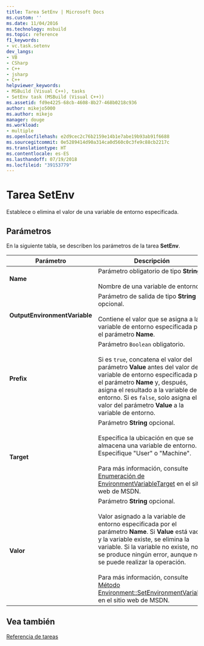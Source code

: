 ```yaml
---
title: Tarea SetEnv | Microsoft Docs
ms.custom: ''
ms.date: 11/04/2016
ms.technology: msbuild
ms.topic: reference
f1_keywords:
- vc.task.setenv
dev_langs:
- VB
- CSharp
- C++
- jsharp
- C++
helpviewer_keywords:
- MSBuild (Visual C++), tasks
- SetEnv task (MSBuild (Visual C++))
ms.assetid: fd9e4225-68cb-4608-8b27-468b0218c936
author: mikejo5000
ms.author: mikejo
manager: douge
ms.workload:
- multiple
ms.openlocfilehash: e2d9cec2c76b2159e14b1e7abe19b93ab91f6688
ms.sourcegitcommit: 0e5289414d90a314ca0d560c0c3fe9c88cb2217c
ms.translationtype: HT
ms.contentlocale: es-ES
ms.lasthandoff: 07/19/2018
ms.locfileid: "39153779"
---
```

# <a name="setenv-task"></a>Tarea SetEnv
Establece o elimina el valor de una variable de entorno especificada.  
  
## <a name="parameters"></a>Parámetros  
 En la siguiente tabla, se describen los parámetros de la tarea **SetEnv**.  
  
|Parámetro|Descripción|  
|---------------|-----------------|  
|**Name**|Parámetro obligatorio de tipo **String**.<br /><br /> Nombre de una variable de entorno.|  
|**OutputEnvironmentVariable**|Parámetro de salida de tipo **String** opcional.<br /><br /> Contiene el valor que se asigna a la variable de entorno especificada por el parámetro **Name**.|  
|**Prefix**|Parámetro `Boolean` obligatorio.<br /><br /> Si es `true`, concatena el valor del parámetro **Value** antes del valor de la variable de entorno especificada por el parámetro **Name** y, después, asigna el resultado a la variable de entorno. Si es `false`, solo asigna el valor del parámetro **Value** a la variable de entorno.|  
|**Target**|Parámetro **String** opcional.<br /><br /> Especifica la ubicación en que se almacena una variable de entorno. Especifique "User" o "Machine".<br /><br /> Para más información, consulte [Enumeración de EnvironmentVariableTarget](https://msdn.microsoft.com/library/system.environmentvariabletarget(v=vs.110).aspx) en el sitio web de MSDN.|  
|**Valor**|Parámetro **String** opcional.<br /><br /> Valor asignado a la variable de entorno especificada por el parámetro **Name**. Si **Value** está vacío y la variable existe, se elimina la variable. Si la variable no existe, no se produce ningún error, aunque no se puede realizar la operación.<br /><br /> Para más información, consulte [Método Environment::SetEnvironmentVariable](https://msdn.microsoft.com/library/96xafkes(v=vs.110).aspx) en el sitio web de MSDN.|  
  
## <a name="see-also"></a>Vea también  
 [Referencia de tareas](../msbuild/msbuild-task-reference.md)